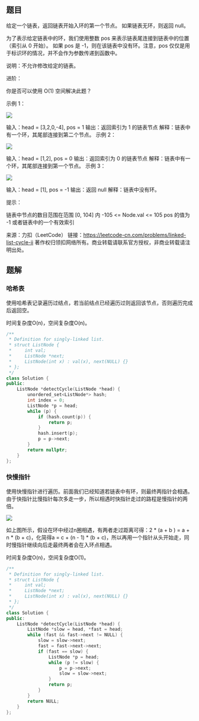 ## 题目

给定一个链表，返回链表开始入环的第一个节点。 如果链表无环，则返回 null。

为了表示给定链表中的环，我们使用整数 pos 来表示链表尾连接到链表中的位置（索引从 0 开始）。 如果 pos 是 -1，则在该链表中没有环。注意，pos 仅仅是用于标识环的情况，并不会作为参数传递到函数中。

说明：不允许修改给定的链表。

进阶：

你是否可以使用 O(1) 空间解决此题？


示例 1：

![](https://assets.leetcode-cn.com/aliyun-lc-upload/uploads/2018/12/07/circularlinkedlist.png)

输入：head = [3,2,0,-4], pos = 1
输出：返回索引为 1 的链表节点
解释：链表中有一个环，其尾部连接到第二个节点。
示例 2：

![](https://assets.leetcode-cn.com/aliyun-lc-upload/uploads/2018/12/07/circularlinkedlist_test2.png)

输入：head = [1,2], pos = 0
输出：返回索引为 0 的链表节点
解释：链表中有一个环，其尾部连接到第一个节点。
示例 3：

![](https://assets.leetcode-cn.com/aliyun-lc-upload/uploads/2018/12/07/circularlinkedlist_test3.png)

输入：head = [1], pos = -1
输出：返回 null
解释：链表中没有环。


提示：

链表中节点的数目范围在范围 [0, 104] 内
-105 <= Node.val <= 105
pos 的值为 -1 或者链表中的一个有效索引

来源：力扣（LeetCode）
链接：https://leetcode-cn.com/problems/linked-list-cycle-ii
著作权归领扣网络所有。商业转载请联系官方授权，非商业转载请注明出处。

## 题解

### 哈希表

使用哈希表记录遍历过结点，若当前结点已经遍历过则返回该节点，否则遍历完成后返回空。

时间复杂度O(n)，空间复杂度O(n)。

```c++
/**
 * Definition for singly-linked list.
 * struct ListNode {
 *     int val;
 *     ListNode *next;
 *     ListNode(int x) : val(x), next(NULL) {}
 * };
 */
class Solution {
public:
    ListNode *detectCycle(ListNode *head) {
        unordered_set<ListNode*> hash;
        int index = 0;
        ListNode *p = head;
        while (p) {
            if (hash.count(p)) {
                return p;
            }
            hash.insert(p);
            p = p->next;
        }
        return nullptr;
    }
};
```

### 快慢指针

使用快慢指针进行遍历。前面我们已经知道若链表中有环，则最终两指针会相遇。由于快指针比慢指针每次多走一步，所以相遇时快指针走过的路程是慢指针的两倍。

![](https://assets.leetcode-cn.com/solution-static/142/142_fig1.png)

如上图所示，假设在环中经过n圈相遇，有两者走过距离可得：2 * (a + b ) = a + n * (b + c)，化简得a = c + (n - 1) * (b + c)，所以再用一个指针从头开始走，同时慢指针继续向后走最终两者会在入环点相遇。

时间复杂度O(n)，空间复杂度O(1)。

```c++
/**
 * Definition for singly-linked list.
 * struct ListNode {
 *     int val;
 *     ListNode *next;
 *     ListNode(int x) : val(x), next(NULL) {}
 * };
 */
class Solution {
public:
    ListNode *detectCycle(ListNode *head) {
        ListNode *slow = head, *fast = head;
        while (fast && fast->next != NULL) {
            slow = slow->next;
            fast = fast->next->next;
            if (fast == slow) {
                ListNode *p = head;
                while (p != slow) {
                    p = p->next;
                    slow = slow->next;
                }
                return p;
            }
        }
        return NULL;
    }
};
```

